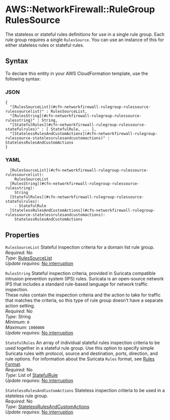 # AWS::NetworkFirewall::RuleGroup RulesSource<a name="aws-properties-networkfirewall-rulegroup-rulessource"></a>

The stateless or stateful rules definitions for use in a single rule group\. Each rule group requires a single `RulesSource`\. You can use an instance of this for either stateless rules or stateful rules\. 

## Syntax<a name="aws-properties-networkfirewall-rulegroup-rulessource-syntax"></a>

To declare this entity in your AWS CloudFormation template, use the following syntax:

### JSON<a name="aws-properties-networkfirewall-rulegroup-rulessource-syntax.json"></a>

```
{
  "[RulesSourceList](#cfn-networkfirewall-rulegroup-rulessource-rulessourcelist)" : RulesSourceList,
  "[RulesString](#cfn-networkfirewall-rulegroup-rulessource-rulesstring)" : String,
  "[StatefulRules](#cfn-networkfirewall-rulegroup-rulessource-statefulrules)" : [ StatefulRule, ... ],
  "[StatelessRulesAndCustomActions](#cfn-networkfirewall-rulegroup-rulessource-statelessrulesandcustomactions)" : StatelessRulesAndCustomActions
}
```

### YAML<a name="aws-properties-networkfirewall-rulegroup-rulessource-syntax.yaml"></a>

```
  [RulesSourceList](#cfn-networkfirewall-rulegroup-rulessource-rulessourcelist): 
    RulesSourceList
  [RulesString](#cfn-networkfirewall-rulegroup-rulessource-rulesstring): 
    String
  [StatefulRules](#cfn-networkfirewall-rulegroup-rulessource-statefulrules): 
    - StatefulRule
  [StatelessRulesAndCustomActions](#cfn-networkfirewall-rulegroup-rulessource-statelessrulesandcustomactions): 
    StatelessRulesAndCustomActions
```

## Properties<a name="aws-properties-networkfirewall-rulegroup-rulessource-properties"></a>

`RulesSourceList`  <a name="cfn-networkfirewall-rulegroup-rulessource-rulessourcelist"></a>
Stateful inspection criteria for a domain list rule group\.   
*Required*: No  
*Type*: [RulesSourceList](aws-properties-networkfirewall-rulegroup-rulessourcelist.md)  
*Update requires*: [No interruption](https://docs.aws.amazon.com/AWSCloudFormation/latest/UserGuide/using-cfn-updating-stacks-update-behaviors.html#update-no-interrupt)

`RulesString`  <a name="cfn-networkfirewall-rulegroup-rulessource-rulesstring"></a>
Stateful inspection criteria, provided in Suricata compatible intrusion prevention system \(IPS\) rules\. Suricata is an open\-source network IPS that includes a standard rule\-based language for network traffic inspection\.  
These rules contain the inspection criteria and the action to take for traffic that matches the criteria, so this type of rule group doesn't have a separate action setting\.  
*Required*: No  
*Type*: String  
*Minimum*: `0`  
*Maximum*: `1000000`  
*Update requires*: [No interruption](https://docs.aws.amazon.com/AWSCloudFormation/latest/UserGuide/using-cfn-updating-stacks-update-behaviors.html#update-no-interrupt)

`StatefulRules`  <a name="cfn-networkfirewall-rulegroup-rulessource-statefulrules"></a>
An array of individual stateful rules inspection criteria to be used together in a stateful rule group\. Use this option to specify simple Suricata rules with protocol, source and destination, ports, direction, and rule options\. For information about the Suricata `Rules` format, see [Rules Format](https://suricata.readthedocs.io/en/suricata-5.0.0/rules/intro.html#)\.   
*Required*: No  
*Type*: List of [StatefulRule](aws-properties-networkfirewall-rulegroup-statefulrule.md)  
*Update requires*: [No interruption](https://docs.aws.amazon.com/AWSCloudFormation/latest/UserGuide/using-cfn-updating-stacks-update-behaviors.html#update-no-interrupt)

`StatelessRulesAndCustomActions`  <a name="cfn-networkfirewall-rulegroup-rulessource-statelessrulesandcustomactions"></a>
Stateless inspection criteria to be used in a stateless rule group\.   
*Required*: No  
*Type*: [StatelessRulesAndCustomActions](aws-properties-networkfirewall-rulegroup-statelessrulesandcustomactions.md)  
*Update requires*: [No interruption](https://docs.aws.amazon.com/AWSCloudFormation/latest/UserGuide/using-cfn-updating-stacks-update-behaviors.html#update-no-interrupt)